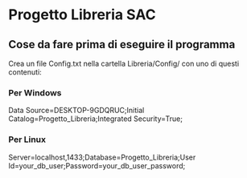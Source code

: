 # Progetto Libreria SAC

## Cose da fare prima di eseguire il programma
Crea un file Config.txt nella cartella Libreria/Config/ con uno di questi contenuti:

### Per Windows
Data Source=DESKTOP-9GDQRUC;Initial Catalog=Progetto_Libreria;Integrated Security=True;

### Per Linux
Server=localhost,1433;Database=Progetto_Libreria;User Id=your_db_user;Password=your_db_user_password;